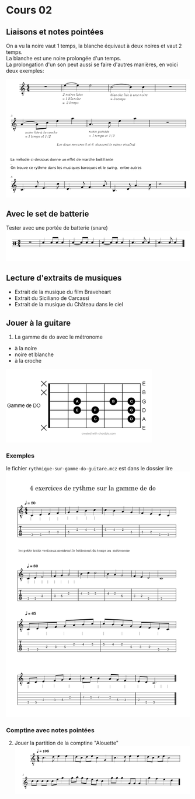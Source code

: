 
# Cours 02

## Liaisons et notes pointées
On a vu la noire vaut 1 temps, la blanche équivaut à deux noires et vaut 2 temps.  
La blanche est une noire prolongée d'un temps.  
La prolongation d'un son peut aussi se faire d'autres manières, en voici deux exemples:
 
![](./data/liaisons-pointe.PNG)
###
## Avec le set de batterie
Tester avec une portée de batterie (snare)  
![](./data/liaisons-pointe-drum.PNG)
###
## Lecture d'extraits de musiques
- Extrait de la musique du film Braveheart
- Extrait du Siciliano de Carcassi
- Extrait de la musique du Château dans le ciel

## Jouer à la guitare
1. La gamme de do avec le métronome
- à la noire
- noire et blanche
- à la croche

![](./data/poition-gamme-do.png)

### Exemples 
le fichier `rythmique-sur-gamme-do-guitare.mcz` est dans le dossier lire
![](./data/rythmique-gamme-do-guitare.png)  

### Comptine avec notes pointées
2. Jouer la partition de la comptine "Alouette"
![](./data/alouette.PNG)
